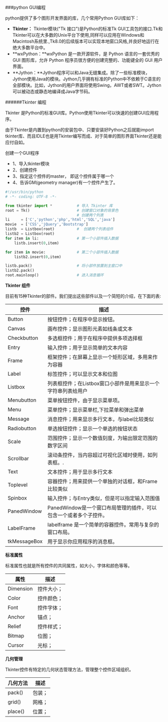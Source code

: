 ###python GUI编程

python提供了多个图形开发界面的库，几个常用Python GUI库如下：

- **Tkinter：** Tkinter模块("Tk 接口")是Python的标准Tk GUI工具包的接口.Tk和Tkinter可以在大多数的Unix平台下使用,同样可以应用在Windows和Macintosh系统里.,Tk8.0的后续版本可以实现本地窗口风格,并良好地运行在绝大多数平台中。
- **wxPython：**wxPython 是一款开源软件，是 Python 语言的一套优秀的 GUI 图形库，允许 Python 程序员很方便的创建完整的、功能键全的 GUI 用户界面。
- **Jython：**Jython程序可以和Java无缝集成。除了一些标准模块，Jython使用Java的模块。Jython几乎拥有标准的Python中不依赖于C语言的全部模块。比如，Jython的用户界面将使用Swing，AWT或者SWT。Jython可以被动态或静态地编译成Java字节码。

######Tkinter 编程

Tkinter 是Python的标准GUI库。Python使用Tkinter可以快速的创建GUI应用程序。

由于Tkinter是内置到python的安装包中、只要安装好Python之后就能import tkinter库、而且IDLE也是用Tkinter编写而成、对于简单的图形界面Tkinter还是能应付自如。

创建一个GUI程序

- 1、导入tkinter模块
- 2、创建控件
- 3、指定这个控件的master， 即这个控件属于哪一个
- 4、告诉GM(geometry manager)有一个控件产生了。

```python
#!/usr/bin/python
# -*- coding: UTF-8 -*-

from tkinter import *           # 导入 Tkinter 库
root = Tk()                     # 创建窗口对象的背景色
                                # 创建两个列表
li     = ['C','python','php','html','SQL','java']
movie  = ['CSS','jQuery','Bootstrap']
listb  = Listbox(root)          #  创建两个列表组件
listb2 = Listbox(root)
for item in li:                 # 第一个小部件插入数据
    listb.insert(0,item)

for item in movie:              # 第二个小部件插入数据
    listb2.insert(0,item)

listb.pack()                    # 将小部件放置到主窗口中
listb2.pack()
root.mainloop()                 # 进入消息循环
```

**Tkinter 组件**

目前有15种Tkinter的部件。我们提出这些部件以及一个简短的介绍，在下面的表:

| 控件         | 描述                                                         |
| ------------ | ------------------------------------------------------------ |
| Button       | 按钮控件；在程序中显示按钮。                                 |
| Canvas       | 画布控件；显示图形元素如线条或文本                           |
| Checkbutton  | 多选框控件；用于在程序中提供多项选择框                       |
| Entry        | 输入控件；用于显示简单的文本内容                             |
| Frame        | 框架控件；在屏幕上显示一个矩形区域，多用来作为容器           |
| Label        | 标签控件；可以显示文本和位图                                 |
| Listbox      | 列表框控件；在Listbox窗口小部件是用来显示一个字符串列表给用户 |
| Menubutton   | 菜单按钮控件，由于显示菜单项。                               |
| Menu         | 菜单控件；显示菜单栏,下拉菜单和弹出菜单                      |
| Message      | 消息控件；用来显示多行文本，与label比较类似                  |
| Radiobutton  | 单选按钮控件；显示一个单选的按钮状态                         |
| Scale        | 范围控件；显示一个数值刻度，为输出限定范围的数字区间         |
| Scrollbar    | 滚动条控件，当内容超过可视化区域时使用，如列表框。.          |
| Text         | 文本控件；用于显示多行文本                                   |
| Toplevel     | 容器控件；用来提供一个单独的对话框，和Frame比较类似          |
| Spinbox      | 输入控件；与Entry类似，但是可以指定输入范围值                |
| PanedWindow  | PanedWindow是一个窗口布局管理的插件，可以包含一个或者多个子控件。 |
| LabelFrame   | labelframe 是一个简单的容器控件。常用与复杂的窗口布局。      |
| tkMessageBox | 用于显示你应用程序的消息框。                                 |

**标准属性**

标准属性也就是所有控件的共同属性，如大小，字体和颜色等等。

| 属性      | 描述       |
| --------- | ---------- |
| Dimension | 控件大小； |
| Color     | 控件颜色； |
| Font      | 控件字体； |
| Anchor    | 锚点；     |
| Relief    | 控件样式； |
| Bitmap    | 位图；     |
| Cursor    | 光标；     |

**几何管理**

Tkinter控件有特定的几何状态管理方法，管理整个控件区域组织。

| 几何方法 | 描述   |
| -------- | ------ |
| pack()   | 包装； |
| grid()   | 网格； |
| place()  | 位置； |

